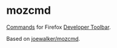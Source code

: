 # mozcmd

[Commands](commands.md) for Firefox [Developer Toolbar](https://developer.mozilla.org/en-US/docs/Tools/GCLI).

Based on [joewalker/mozcmd](https://github.com/joewalker/mozcmd).
